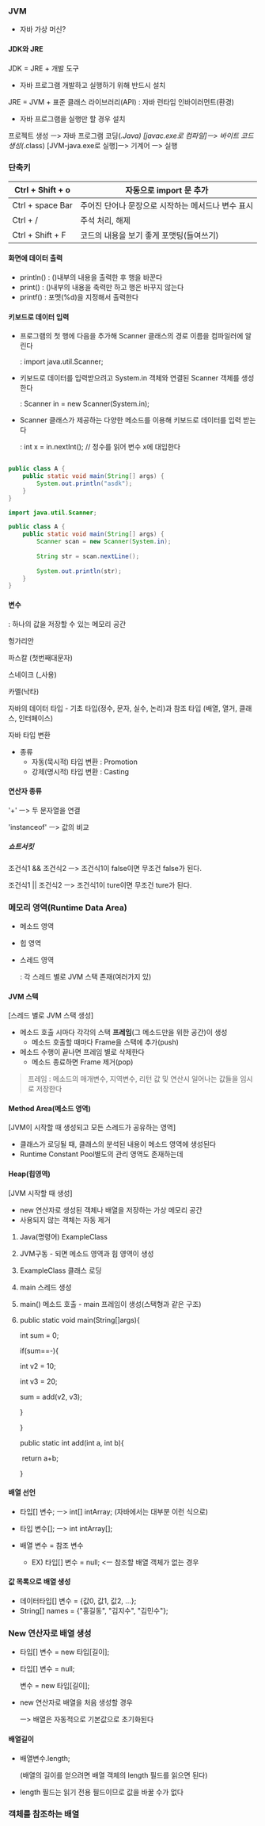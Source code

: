 ### JVM

- 자바 가상 머신?



#### JDK와 JRE

JDK = JRE + 개발 도구 

- 자바 프로그램 개발하고 실행하기 위해 반드시 설치

JRE = JVM  + 표준 클래스 라이브러리(API) : 자바 런타임 인바이러먼트(환경)

- 자바 프로그램을 실행만 할 경우 설치 



프로젝트 생성 ㅡ> 자바 프로그램 코딩(*.Java) [javac.exe로 컴파일]ㅡ> 바이트 코드 생성(*.class) [JVM-java.exe로 실행]ㅡ> 기계어 ㅡ> 실행



### 단축키

| Ctrl + Shift + o | 자동으로 import 문 추가                            |
| ---------------- | -------------------------------------------------- |
| Ctrl + space Bar | 주어진 단어나 문장으로 시작하는 메서드나 변수 표시 |
| Ctrl + /         | 주석 처리, 해제                                    |
| Ctrl + Shift + F | 코드의 내용을 보기 좋게 포맷팅(들여쓰기)           |



#### 화면에 데이터 출력

- printIn() : ()내부의 내용을 출력한 후 행을 바꾼다
- print() : ()내부의 내용을 축력만 하고 행은 바꾸지 않는다
- printf() : 포멧(%d)을 지정해서 출력한다



#### 키보드로 데이터 입력

- 프로그램의 첫 행에 다음을 추가해 Scanner 클래스의 경로 이름을 컴파일러에 알린다 

  : import java.util.Scanner;

- 키보드로 데이터를 입력받으려고  System.in 객체와 연결된 Scanner 객체를 생성한다

  : Scanner in = new Scanner(System.in);

- Scanner 클래스가 제공하는 다양한 메소드를 이용해 키보드로 데이터를 입력 받는다

  : int x = in.nextInt(); // 정수를 읽어 변수 x에 대입한다 





```java

public class A {
	public static void main(String[] args) {
		System.out.println("asdk");
	}
}

```

```java
import java.util.Scanner;

public class A {
	public static void main(String[] args) {
		Scanner scan = new Scanner(System.in);
		
		String str = scan.nextLine();
		
		System.out.println(str);
	}
}
```



#### 변수

: 하나의 값을 저장할 수 있는 메모리 공간



헝가리안

파스칼 (첫번째대문자)

스네이크 (_사용)

카멜(낙타)



자바의 데이터 타입 - 기초 타입(정수, 문자, 실수, 논리)과 참조 타입 (배열, 열거, 클래스, 인터페이스)



자바 타입 변환

- 종류
  - 자동(묵시적) 타입 변환 : Promotion
  - 강제(명시적) 타입 변환 : Casting



#### 연산자 종류

'+' ㅡ> 두 문자열을 연결

'instanceof' ㅡ> 값의 비교

##### 쇼트서킷

조건식1 && 조건식2  ㅡ> 조건식1이 false이면 무조건 false가 된다.

조건식1 || 조건식2  ㅡ>  조건식1이 ture이면 무조건 ture가 된다.



### 메모리 영역(Runtime Data Area)

* 메소드 영역

* 힙 영역

* 스레드 영역

  : 각 스레드 별로 JVM 스택 존재(여러가지 있)

  

#### JVM 스텍

[스레드 별로 JVM 스택 생성]

- 메소드 호출 시마다 각각의 스택 **프레임**(그 메소드만을 위한 공간)이 생성
  - 메소드 호출할 때마다 Frame을 스택에 추가(push)
- 메소드 수행이 끝나면 프레임 별로 삭제한다
  - 메소드 종료하면 Frame 제거(pop)

> 프레임 : 메소드의 매개변수, 지역변수, 리턴 값 밎 연산시 일어나는 값들을 임시로 저장한다



#### Method Area(메소드 영역)

[JVM이 시작할 때 생성되고 모든 스레드가 공유하는 영역]

* 클래스가 로딩될 때, 클래스의 분석된 내용이 메소드 영역에 생성된다
* Runtime Constant Pool별도의 관리 영역도 존재하는데 



#### Heap(힙영역)

[JVM 시작할 때 생성]

* new 연산자로 생성된 객체나 배열을 저장하는 가상 메모리 공간
* 사용되지 않는 객체는 자동 제거



1. Java(명령어) ExampleClass

2. JVM구동 -  되면 메소드 영역과 힘 영역이 생성

3. ExampleClass 클래스 로딩

4. main 스레드 생성

5. main() 메소드 호출 - main 프레임이 생성(스택형과 같은 구조)

6. public static void main(String[]args){

   int sum = 0;

   if(sum==-){

   int v2 = 10;

   int v3 = 20;

   sum = add(v2, v3);

   }

   }

   public static int add(int a, int b){

   ​	return a+b;

   }



#### 배열 선언

* 타입[] 변수; ㅡ> int[] intArray; (자바에서는 대부분 이런 식으로)
* 타입 변수[]; ㅡ> int intArray[];

* 배열 변수 = 참조 변수
  * EX) 타입[] 변수 = null; <ㅡ 참조할 배열 객체가 없는 경우 





#### 값 목록으로 배열 생성

* 데이터타입[] 변수 = {값0, 값1, 값2, ...};
* String[] names = {"홍길동", "김지수", "김민수"};



### New 연산자로 배열 생성

* 타입[] 변수 = new 타입[길이];

* 타입[] 변수 = null;

  변수 = new 타입[길이];

* new 연산자로 배열을 처음 생성할 경우

  ㅡ> 배열은 자동적으로 기본값으로 초기화된다



#### 배열길이

* 배열변수.length;

  (배열의 길이를 얻으려면 배열 객체의 length 필드를 읽으면 된다)

* length 필드는 읽기 전용 필드이므로 값을 바꿀 수가 없다



### 객체를 참조하는 배열
